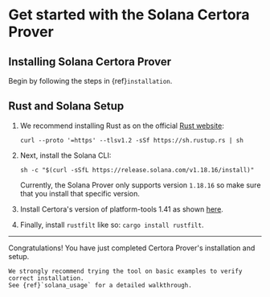 # Get started with the Solana Certora Prover

## Installing Solana Certora Prover

Begin by following the steps in {ref}`installation`.

## Rust and Solana Setup

1. We recommend installing Rust as on the
   official [Rust website](https://www.rust-lang.org/tools/install): 

   `curl --proto '=https' --tlsv1.2 -sSf https://sh.rustup.rs | sh`

2. Next, install the Solana CLI:

   `sh -c "$(curl -sSfL https://release.solana.com/v1.18.16/install)"`

	Currently, the Solana Prover only supports version `1.18.16` so make sure that you install that specific version.

3. Install Certora's version of platform-tools 1.41 as shown [here](https://github.com/Certora/certora-solana-platform-tools?tab=readme-ov-file#installation-of-executables).

4. Finally, install `rustfilt` like so: `cargo install rustfilt`.

----

Congratulations! You have just completed Certora Prover's installation and setup.

```{caution}
We strongly recommend trying the tool on basic examples to verify correct installation.
See {ref}`solana_usage` for a detailed walkthrough.
```

